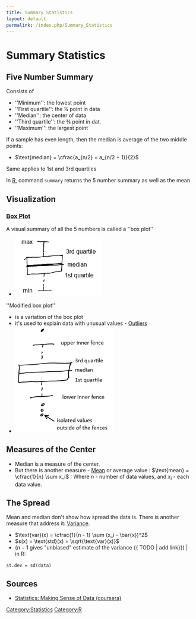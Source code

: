 ```yaml
---
title: Summary Statistics
layout: default
permalink: /index.php/Summary_Statistics
---
```


# Summary Statistics

## Five Number Summary
Consists of 
- ''Minimum'': the lowest point
- ''First quartile'': the ¼ point in data
- ''Median'': the center of data
- ''Third quartile'': the ¾ point in dat.
- ''Maximum'': the largest point


If a sample has even length, then the median is average of the two middle points:
- $\text{median} = \cfrac{a_{n/2} + a_{n/2 + 1}}{2}$


Same applies to 1st and 3rd quartiles 

In [R](R), command <code>summary</code> returns the 5 number summary as well as the mean


## Visualization
### [Box Plot](Box_Plot)
A visual summary of all the 5 numbers is called a ''box plot''
- <img src="https://raw.githubusercontent.com/alexeygrigorev/wiki-figures/master/crs/da/boxplot.png" alt="Image">

''Modified box plot''
- is a variation of the box plot
- it's used to explain data with unusual values - [Outliers](Outliers)
- <img src="https://raw.githubusercontent.com/alexeygrigorev/wiki-figures/master/crs/da/boxplot-modified.png" alt="Image">


## Measures of the Center
- Median is a measure of the center. 
- But there is another measure - [Mean](Mean) or average value
: $\text{mean} = \cfrac{1}{n} \sum x_i$
: Where $n$ - number of data values, and $x_i$ - each data value.


## The Spread
Mean and median don't show how spread the data is. There is another measure that address it: [Variance](Variance).
- $\text{var}(x) = \cfrac{1}{n - 1} \sum (x_i - \bar{x})^2$
- $s(x) = \text{std}(x) = \sqrt{\text{var}(x)}$
- ($n - 1$ gives "unbiased" estimate of the variance {{ TODO |  add link}}) |
in R: 
```text only
st.dev = sd(data)
```


## Sources
- [Statistics: Making Sense of Data (coursera)](Statistics__Making_Sense_of_Data_(coursera))

[Category:Statistics](Category_Statistics)
[Category:R](Category_R)